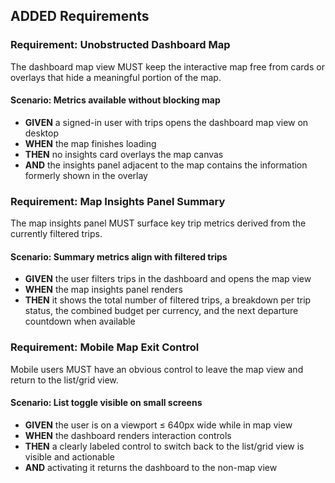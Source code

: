 ## ADDED Requirements
### Requirement: Unobstructed Dashboard Map
The dashboard map view MUST keep the interactive map free from cards or overlays that hide a meaningful portion of the map.

#### Scenario: Metrics available without blocking map
- **GIVEN** a signed-in user with trips opens the dashboard map view on desktop
- **WHEN** the map finishes loading
- **THEN** no insights card overlays the map canvas
- **AND** the insights panel adjacent to the map contains the information formerly shown in the overlay

### Requirement: Map Insights Panel Summary
The map insights panel MUST surface key trip metrics derived from the currently filtered trips.

#### Scenario: Summary metrics align with filtered trips
- **GIVEN** the user filters trips in the dashboard and opens the map view
- **WHEN** the map insights panel renders
- **THEN** it shows the total number of filtered trips, a breakdown per trip status, the combined budget per currency, and the next departure countdown when available

### Requirement: Mobile Map Exit Control
Mobile users MUST have an obvious control to leave the map view and return to the list/grid view.

#### Scenario: List toggle visible on small screens
- **GIVEN** the user is on a viewport ≤ 640px wide while in map view
- **WHEN** the dashboard renders interaction controls
- **THEN** a clearly labeled control to switch back to the list/grid view is visible and actionable
- **AND** activating it returns the dashboard to the non-map view
